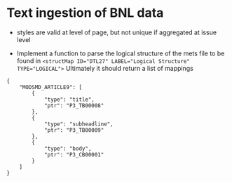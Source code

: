 # Text ingestion of BNL data

- styles are valid at level of page, but not unique if aggregated at issue level


- Implement a function to parse the logical structure of the mets file
to be found in `<structMap ID="DTL27" LABEL="Logical Structure" TYPE="LOGICAL">`
Ultimately it should return a list of mappings

```
{
    "MODSMD_ARTICLE9": [
        {
            "type": "title",
            "ptr": "P3_TB00008"
        },
        {
            "type": "subheadline",
            "ptr": "P3_TB00009"
        },
        {
            "type": "body",
            "ptr": "P3_CB00001"
        }
    ]
}
```
